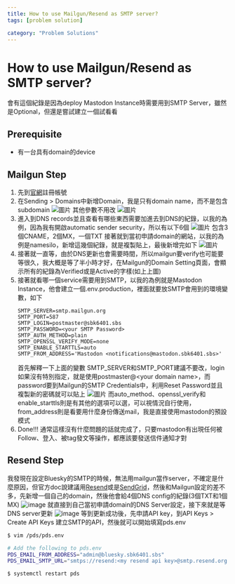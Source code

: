 ```yaml
---
title: How to use Mailgun/Resend as SMTP server?
tags: [problem solution]

category: "Problem Solutions"
---
```


# How to use Mailgun/Resend as SMTP server?
會有這個紀錄是因為deploy Mastodon Instance時需要用到SMTP Server，雖然是Optional，但還是嘗試建立一個試看看

## Prerequisite
* 有一台具有domain的device

## Mailgun Step 
1. 先到[官網](https://app.mailgun.com)註冊帳號
2. 在Sending > Domains中新增Domain，我是只有domain name，而不是包含subdomain
    ![圖片](https://hackmd.io/_uploads/HygMAixKM1g.png)
    其他參數不用改
    ![圖片](https://hackmd.io/_uploads/SyrSnlKG1l.png)
3. 進入到DNS records並且查看有哪些東西需要加進去到DNS的紀錄，以我的為例，因為我有開啟automatic sender security，所以有以下6個
    ![圖片](https://hackmd.io/_uploads/HkHA2gKM1x.png)
    包含3個CNAME，2個MX，一個TXT
    接著就到當初申請domain的網站，以我的為例是namesilo，新增這幾個紀錄，就是複製貼上，最後新增完如下
    ![圖片](https://hackmd.io/_uploads/r1CLpgYGkg.png)
4. 接著就一直等，由於DNS更新也會需要時間，所以mailgun要verify也可能要等很久，我大概是等了半小時才好，在Mailgun的Domain Setting頁面，會顯示所有的紀錄為Verified或是Active的字樣(如上上圖)
5. 接著就看哪一個service需要用到SMTP，以我的為例就是Mastodon Instance，他會建立一個.env.production，裡面就要放SMTP會用到的環境變數，如下
    ```
    SMTP_SERVER=smtp.mailgun.org
    SMTP_PORT=587
    SMTP_LOGIN=postmaster@sbk6401.sbs
    SMTP_PASSWORD=<your SMTP Password>
    SMTP_AUTH_METHOD=plain
    SMTP_OPENSSL_VERIFY_MODE=none
    SMTP_ENABLE_STARTTLS=auto
    SMTP_FROM_ADDRESS='Mastodon <notifications@mastodon.sbk6401.sbs>'
    ```
    首先解釋一下上面的變數
    SMTP_SERVER和SMTP_PORT建議不要改，login如果沒有特別指定，就是使用postmaster@\<your domain name\>，而password要到Mailgun的SMTP Credentials中，利用Reset Password並且複製新的密碼就可以貼上
    ![圖片](https://hackmd.io/_uploads/HyWxlWKfJx.png)
    而auto_method、openssl_verify和enable_starttls則是有其他的選項可以選，可以視情況自行使用，from_address則是看要用什麼身份傳送mail，我是直接使用mastodon的預設模式
6. Done!!!
    通常這樣沒有什麼問題的話就完成了，只要mastodon有出現任何被Follow、登入、被tag發文等操作，都應該要發送信件通知才對

## Resend Step
我發現在設定Bluesky的SMTP的時候，無法用mailgun當作server，不確定是什麼原因，但官方doc說建議用[Resend](https://resend.com)或是[SendGrid](https://sendgrid.com/)，然後和Mailgun設定的差不多，先新增一個自己的domain，然後他會給4個DNS config的紀錄(3個TXT和1個MX)
![image](https://hackmd.io/_uploads/ryI8KTzX1g.png)
就直接到自己當初申請domain的DNS Server設定，接下來就是等DNS server更新
![image](https://hackmd.io/_uploads/ByPKYaf7yx.png)
等到更新成功後，先申請API key，到API Keys > Create API Keys 建立SMTP的API，然後就可以開始填寫pds.env
```bash
$ vim /pds/pds.env

# Add the following to pds.env
PDS_EMAIL_FROM_ADDRESS="admin@bluesky.sbk6401.sbs"
PDS_EMAIL_SMTP_URL="smtps://resend:<my resend api key>@smtp.resend.org:465/"

$ systemctl restart pds
```